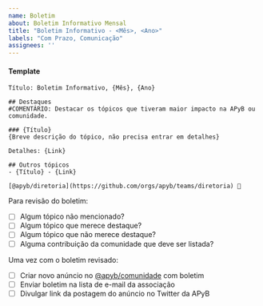 ```yaml
---
name: Boletim
about: Boletim Informativo Mensal
title: "Boletim Informativo - <Mês>, <Ano>"
labels: "Com Prazo, Comunicação"
assignees: ''
---
```


#### Template

```
Título: Boletim Informativo, {Mês}, {Ano} 

## Destaques
#COMENTÁRIO: Destacar os tópicos que tiveram maior impacto na APyB ou comunidade.

### {Título}
{Breve descrição do tópico, não precisa entrar em detalhes}

Detalhes: {Link}

## Outros tópicos
- {Título} - {Link}

[@apyb/diretoria](https://github.com/orgs/apyb/teams/diretoria) 👋
```

Para revisão do boletim:
- [ ] Algum tópico não mencionado?
- [ ] Algum tópico que merece destaque?
- [ ] Algum tópico que não merece destaque?
- [ ] Alguma contribuição da comunidade que deve ser listada?

Uma vez com o boletim revisado:
- [ ] Criar novo anúncio no [@apyb/comunidade](https://github.com/apyb/comunidade/discussions/categories/an%C3%BAncios) com boletim
- [ ] Enviar boletim na lista de e-mail da associação
- [ ] Divulgar link da postagem do anúncio no Twitter da APyB
